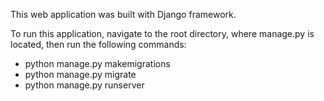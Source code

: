 This web application was built with Django framework.

To run this application, navigate to the root directory, where manage.py is located, then run the following commands:

+ python manage.py makemigrations
+ python manage.py migrate
+ python manage.py runserver
